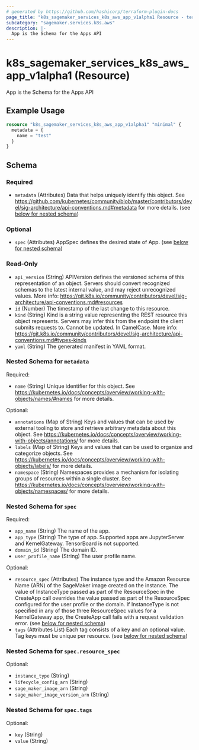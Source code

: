 ```yaml
---
# generated by https://github.com/hashicorp/terraform-plugin-docs
page_title: "k8s_sagemaker_services_k8s_aws_app_v1alpha1 Resource - terraform-provider-k8s"
subcategory: "sagemaker.services.k8s.aws"
description: |-
  App is the Schema for the Apps API
---
```


# k8s_sagemaker_services_k8s_aws_app_v1alpha1 (Resource)

App is the Schema for the Apps API

## Example Usage

```terraform
resource "k8s_sagemaker_services_k8s_aws_app_v1alpha1" "minimal" {
  metadata = {
    name = "test"
  }
}
```

<!-- schema generated by tfplugindocs -->
## Schema

### Required

- `metadata` (Attributes) Data that helps uniquely identify this object. See https://github.com/kubernetes/community/blob/master/contributors/devel/sig-architecture/api-conventions.md#metadata for more details. (see [below for nested schema](#nestedatt--metadata))

### Optional

- `spec` (Attributes) AppSpec defines the desired state of App. (see [below for nested schema](#nestedatt--spec))

### Read-Only

- `api_version` (String) APIVersion defines the versioned schema of this representation of an object. Servers should convert recognized schemas to the latest internal value, and may reject unrecognized values. More info: https://git.k8s.io/community/contributors/devel/sig-architecture/api-conventions.md#resources
- `id` (Number) The timestamp of the last change to this resource.
- `kind` (String) Kind is a string value representing the REST resource this object represents. Servers may infer this from the endpoint the client submits requests to. Cannot be updated. In CamelCase. More info: https://git.k8s.io/community/contributors/devel/sig-architecture/api-conventions.md#types-kinds
- `yaml` (String) The generated manifest in YAML format.

<a id="nestedatt--metadata"></a>
### Nested Schema for `metadata`

Required:

- `name` (String) Unique identifier for this object. See https://kubernetes.io/docs/concepts/overview/working-with-objects/names/#names for more details.

Optional:

- `annotations` (Map of String) Keys and values that can be used by external tooling to store and retrieve arbitrary metadata about this object. See https://kubernetes.io/docs/concepts/overview/working-with-objects/annotations/ for more details.
- `labels` (Map of String) Keys and values that can be used to organize and categorize objects. See https://kubernetes.io/docs/concepts/overview/working-with-objects/labels/ for more details.
- `namespace` (String) Namespaces provides a mechanism for isolating groups of resources within a single cluster. See https://kubernetes.io/docs/concepts/overview/working-with-objects/namespaces/ for more details.


<a id="nestedatt--spec"></a>
### Nested Schema for `spec`

Required:

- `app_name` (String) The name of the app.
- `app_type` (String) The type of app. Supported apps are JupyterServer and KernelGateway. TensorBoard is not supported.
- `domain_id` (String) The domain ID.
- `user_profile_name` (String) The user profile name.

Optional:

- `resource_spec` (Attributes) The instance type and the Amazon Resource Name (ARN) of the SageMaker image created on the instance.  The value of InstanceType passed as part of the ResourceSpec in the CreateApp call overrides the value passed as part of the ResourceSpec configured for the user profile or the domain. If InstanceType is not specified in any of those three ResourceSpec values for a KernelGateway app, the CreateApp call fails with a request validation error. (see [below for nested schema](#nestedatt--spec--resource_spec))
- `tags` (Attributes List) Each tag consists of a key and an optional value. Tag keys must be unique per resource. (see [below for nested schema](#nestedatt--spec--tags))

<a id="nestedatt--spec--resource_spec"></a>
### Nested Schema for `spec.resource_spec`

Optional:

- `instance_type` (String)
- `lifecycle_config_arn` (String)
- `sage_maker_image_arn` (String)
- `sage_maker_image_version_arn` (String)


<a id="nestedatt--spec--tags"></a>
### Nested Schema for `spec.tags`

Optional:

- `key` (String)
- `value` (String)


